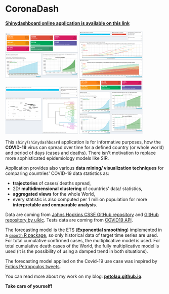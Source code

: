 
# CoronaDash


#### [**Shinydashboard online application is available on this link**](https://petolau.shinyapps.io/coronadash/)


<p float="left">
  <img src="www/readme_screens/screen_forec_tab.png" width="230" />
  <img src="www/readme_screens/screen_trajectories_tab.png" width="200" /> 
  <img src="www/readme_screens/screen_clust_tab.png" width="230" />
  <img src="www/readme_screens/screen_world_tab.png" width="200" />
</p>

This `shiny`/`shinydashboard` application is for informative purposes, how the **COVID-19** virus can spread over time for a defined country (or whole world) and period of days (cases and deaths).
There isn't motivation to replace more sophisticated epidemiology models like SIR.

Application provides also various **data mining/ visualization techniques** for comparing countries' COVID-19 data statistics as:

 * **trajectories** of cases/ deaths spread,
 * 2D/ **multidimensional clustering** of countries' data/ statistics,
 * **aggregated views** for the whole World,
 * every statistic is also computed per 1 million population for more **interpretable and comparable analysis**.

Data are coming from [Johns Hopkins CSSE GitHub repository](https://github.com/CSSEGISandData/COVID-19/tree/master/csse_covid_19_data/csse_covid_19_time_series) and [GitHub repository by ulklc](https://github.com/ulklc/covid19-timeseries). Tests data are coming from [COVID19 API](https://github.com/ChrisMichaelPerezSantiago/covid19).

The forecasting model is the ETS (**Exponential smoothing**) implemented in a [`smooth` R package](https://cran.r-project.org/package=smooth), so only historical data of target time series are used.
For total cumulative confirmed cases, the multiplicative model is used.
For total cumulative death cases of the World, the fully multiplicative model is used
(it is the possibility of using a damped trend in both situations).

The forecasting model applied on the Covid-19 use case was inspired by [Fotios Petropoulos tweets](https://twitter.com/fotpetr).

You can read more about my work on my blog: [**petolau.github.io**](https://petolau.github.io).

**Take care of yourself!**
